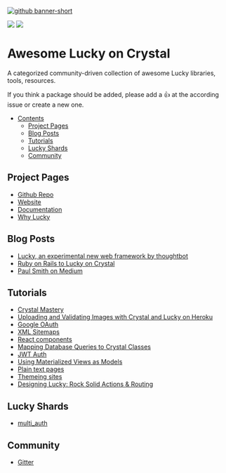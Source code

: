 [![github banner-short](https://github.com/andrewmcodes/awesome-lucky/blob/master/media/banner-portrait.svg)](http://luckyframework.org)

<div>
  <p>
    <a href="https://github.com/sindresorhus/awesome"><img src="https://cdn.rawgit.com/sindresorhus/awesome/d7305f38d29fed78fa85652e3a63e154dd8e8829/media/badge.svg"></a>
    <a href="https://travis-ci.org/andrewmcodes/awesome-lucky"><img src="https://travis-ci.org/andrewmcodes/awesome-lucky.svg?branch=master"></a>
  </p>
</div>

# Awesome Lucky on Crystal

A categorized community-driven collection of awesome Lucky libraries, tools, resources.

If you think a package should be added, please add a :+1: at the according issue or create a new one.

- [Contents](#awesome-lucky-on-crystal)
  - [Project Pages](#project-pages)
  - [Blog Posts](#blog-posts)
  - [Tutorials](#tutorials)
  - [Lucky Shards](#lucky-shards)
  - [Community](#community)

## Project Pages

- [Github Repo](https://github.com/luckyframework/lucky)
- [Website](https://luckyframework.org/)
- [Documentation](https://luckyframework.org/guides/overview/)
- [Why Lucky](https://luckyframewwork.org/why-lucky/)

## Blog Posts

- [Lucky, an experimental new web framework by thoughtbot](https://robots.thoughtbot.com/lucky-an-experimental-new-web-framework-by-thoughtbot)
- [Ruby on Rails to Lucky on Crystal](https://hackernoon.com/ruby-on-rails-to-lucky-on-crystal-blazing-fast-fewer-bugs-and-even-more-fun-104010913fec)
- [Paul Smith on Medium](https://hackernoon.com/ruby-on-rails-to-lucky-on-crystal-blazing-fast-fewer-bugs-and-even-more-fun-104010913fec)

## Tutorials

- [Crystal Mastery](https://www.crystalmastery.io/episodes)
- [Uploading and Validating Images with Crystal and Lucky on Heroku](https://dev.to/mikeeus/uploading-and-validating-images-with-crystal-and-lucky-on-heroku-13p2)
- [Google OAuth](https://dev.to/jwoertink/google-oauth-with-lucky-5c10)
- [XML Sitemaps](https://dev.to/jwoertink/xml-sitemaps-with-lucky-2p5g)
- [React components](https://dev.to/mikeeus/react-components-in-lucky-with-laravel-mix-and-lucky-react-nlb)
- [Mapping Database Queries to Crystal Classes](https://dev.to/mikeeus/mapping-database-queries-to-crystal-classes-with-crystal-db-and-lucky-460i)
- [JWT Auth](https://dev.to/mikeeus/jwt-auth-in-lucky-api-if0)
- [Using Materialized Views as Models](https://dev.to/mikeeus/using-materialized-views-as-models-in-lucky-34ne)
- [Plain text pages](https://dev.to/jwoertink/plain-text-pages-in-lucky-27ja)
- [Themeing sites](https://dev.to/jwoertink/themeing-sites-in-lucky-1a4d)
- [Designing Lucky: Rock Solid Actions & Routing](https://robots.thoughtbot.com/designing-lucky-actions-routing)

## Lucky Shards

- [multi_auth](https://github.com/msa7/multi_auth#lucky-integration-example)

## Community

- [Gitter](https://gitter.im/luckyframework/Lobby)
